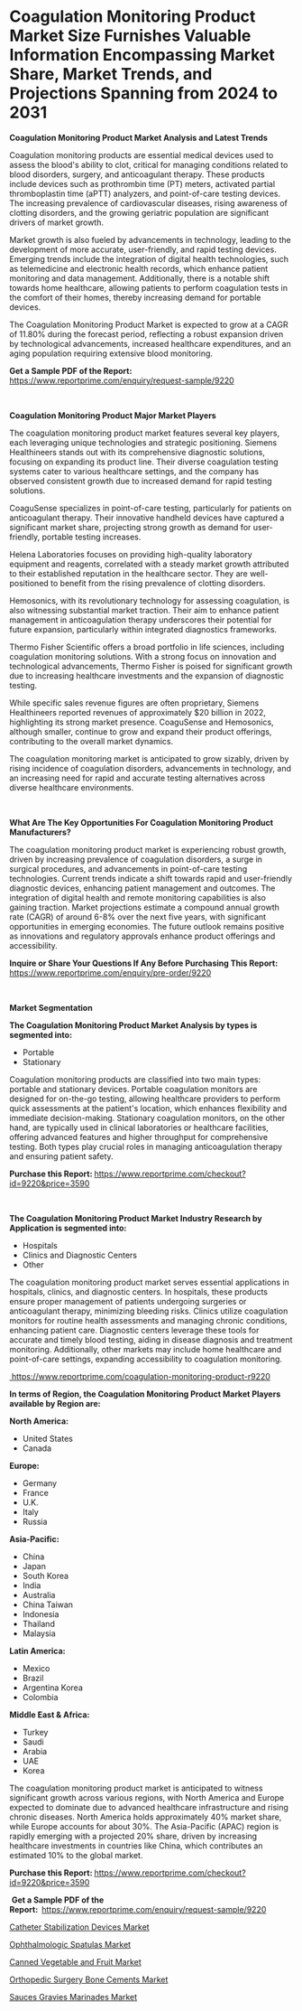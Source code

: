 <p><h1>Coagulation Monitoring Product Market Size Furnishes Valuable Information Encompassing Market Share, Market Trends, and Projections Spanning from 2024 to 2031</h1></p><p><strong>Coagulation Monitoring Product Market Analysis and Latest Trends</strong></p>
<p><p>Coagulation monitoring products are essential medical devices used to assess the blood's ability to clot, critical for managing conditions related to blood disorders, surgery, and anticoagulant therapy. These products include devices such as prothrombin time (PT) meters, activated partial thromboplastin time (aPTT) analyzers, and point-of-care testing devices. The increasing prevalence of cardiovascular diseases, rising awareness of clotting disorders, and the growing geriatric population are significant drivers of market growth.</p><p>Market growth is also fueled by advancements in technology, leading to the development of more accurate, user-friendly, and rapid testing devices. Emerging trends include the integration of digital health technologies, such as telemedicine and electronic health records, which enhance patient monitoring and data management. Additionally, there is a notable shift towards home healthcare, allowing patients to perform coagulation tests in the comfort of their homes, thereby increasing demand for portable devices. </p><p>The Coagulation Monitoring Product Market is expected to grow at a CAGR of 11.80% during the forecast period, reflecting a robust expansion driven by technological advancements, increased healthcare expenditures, and an aging population requiring extensive blood monitoring.</p></p>
<p><strong>Get a Sample PDF of the Report:&nbsp;</strong> <a href="https://www.reportprime.com/enquiry/request-sample/9220?utm_campaign=34&utm_medium=2&utm_source=Github&utm_content=ia&utm_term=10102024&utm_id=coagulation-monitoring-product">https://www.reportprime.com/enquiry/request-sample/9220</a></p>
<p>&nbsp;</p>
<p><strong>Coagulation Monitoring Product Major Market Players</strong></p>
<p><p>The coagulation monitoring product market features several key players, each leveraging unique technologies and strategic positioning. Siemens Healthineers stands out with its comprehensive diagnostic solutions, focusing on expanding its product line. Their diverse coagulation testing systems cater to various healthcare settings, and the company has observed consistent growth due to increased demand for rapid testing solutions.</p><p>CoaguSense specializes in point-of-care testing, particularly for patients on anticoagulant therapy. Their innovative handheld devices have captured a significant market share, projecting strong growth as demand for user-friendly, portable testing increases.</p><p>Helena Laboratories focuses on providing high-quality laboratory equipment and reagents, correlated with a steady market growth attributed to their established reputation in the healthcare sector. They are well-positioned to benefit from the rising prevalence of clotting disorders.</p><p>Hemosonics, with its revolutionary technology for assessing coagulation, is also witnessing substantial market traction. Their aim to enhance patient management in anticoagulation therapy underscores their potential for future expansion, particularly within integrated diagnostics frameworks.</p><p>Thermo Fisher Scientific offers a broad portfolio in life sciences, including coagulation monitoring solutions. With a strong focus on innovation and technological advancements, Thermo Fisher is poised for significant growth due to increasing healthcare investments and the expansion of diagnostic testing.</p><p>While specific sales revenue figures are often proprietary, Siemens Healthineers reported revenues of approximately $20 billion in 2022, highlighting its strong market presence. CoaguSense and Hemosonics, although smaller, continue to grow and expand their product offerings, contributing to the overall market dynamics.</p><p>The coagulation monitoring market is anticipated to grow sizably, driven by rising incidence of coagulation disorders, advancements in technology, and an increasing need for rapid and accurate testing alternatives across diverse healthcare environments.</p></p>
<p>&nbsp;</p>
<p><strong>What Are The Key Opportunities For Coagulation Monitoring Product Manufacturers?</strong></p>
<p><p>The coagulation monitoring product market is experiencing robust growth, driven by increasing prevalence of coagulation disorders, a surge in surgical procedures, and advancements in point-of-care testing technologies. Current trends indicate a shift towards rapid and user-friendly diagnostic devices, enhancing patient management and outcomes. The integration of digital health and remote monitoring capabilities is also gaining traction. Market projections estimate a compound annual growth rate (CAGR) of around 6-8% over the next five years, with significant opportunities in emerging economies. The future outlook remains positive as innovations and regulatory approvals enhance product offerings and accessibility.</p></p>
<p><strong>Inquire or Share Your Questions If Any Before Purchasing This Report:</strong> <a href="https://www.reportprime.com/enquiry/pre-order/9220?utm_campaign=34&utm_medium=2&utm_source=Github&utm_content=ia&utm_term=10102024&utm_id=coagulation-monitoring-product">https://www.reportprime.com/enquiry/pre-order/9220</a></p>
<p>&nbsp;</p>
<p><strong>Market Segmentation</strong></p>
<p><strong>The Coagulation Monitoring Product Market Analysis by types is segmented into:</strong></p>
<p><ul><li>Portable</li><li>Stationary</li></ul></p>
<p><p>Coagulation monitoring products are classified into two main types: portable and stationary devices. Portable coagulation monitors are designed for on-the-go testing, allowing healthcare providers to perform quick assessments at the patient's location, which enhances flexibility and immediate decision-making. Stationary coagulation monitors, on the other hand, are typically used in clinical laboratories or healthcare facilities, offering advanced features and higher throughput for comprehensive testing. Both types play crucial roles in managing anticoagulation therapy and ensuring patient safety.</p></p>
<p><strong>Purchase this Report:&nbsp;</strong><a href="https://www.reportprime.com/checkout?id=9220&price=3590&utm_campaign=34&utm_medium=2&utm_source=Github&utm_content=ia&utm_term=10102024&utm_id=coagulation-monitoring-product">https://www.reportprime.com/checkout?id=9220&price=3590</a></p>
<p>&nbsp;</p>
<p><strong>The Coagulation Monitoring Product Market Industry Research by Application is segmented into:</strong></p>
<p><ul><li>Hospitals</li><li>Clinics and Diagnostic Centers</li><li>Other</li></ul></p>
<p><p>The coagulation monitoring product market serves essential applications in hospitals, clinics, and diagnostic centers. In hospitals, these products ensure proper management of patients undergoing surgeries or anticoagulant therapy, minimizing bleeding risks. Clinics utilize coagulation monitors for routine health assessments and managing chronic conditions, enhancing patient care. Diagnostic centers leverage these tools for accurate and timely blood testing, aiding in disease diagnosis and treatment monitoring. Additionally, other markets may include home healthcare and point-of-care settings, expanding accessibility to coagulation monitoring.</p></p>
<p><a href="https://www.reportprime.com/coagulation-monitoring-product-r9220?utm_campaign=34&utm_medium=2&utm_source=Github&utm_content=ia&utm_term=10102024&utm_id=coagulation-monitoring-product">&nbsp;https://www.reportprime.com/coagulation-monitoring-product-r9220</a></p>
<p><strong>In terms of Region, the Coagulation Monitoring Product Market Players available by Region are:</strong></p>
<p>
    <p> <strong> North America: </strong>
        <ul>
            <li>United States</li>
            <li>Canada</li>
        </ul>
        </p> 
    <p> <strong> Europe: </strong>
        <ul>
            <li>Germany</li>
            <li>France</li>
            <li>U.K.</li>
            <li>Italy</li>
            <li>Russia</li>
        </ul>
        </p> 
    <p> <strong> Asia-Pacific: </strong>
        <ul>
            <li>China</li>
            <li>Japan</li>
            <li>South Korea</li>
            <li>India</li>
            <li>Australia</li>
            <li>China Taiwan</li>
            <li>Indonesia</li>
            <li>Thailand</li>
            <li>Malaysia</li>
        </ul>
        </p> 
    <p> <strong> Latin America: </strong>
        <ul>
            <li>Mexico</li>
            <li>Brazil</li>
            <li>Argentina Korea</li>
            <li>Colombia</li>
        </ul>
        </p> 
    <p> <strong> Middle East & Africa: </strong>
        <ul>
            <li>Turkey</li>
            <li>Saudi</li>
            <li>Arabia</li>
            <li>UAE</li>
            <li>Korea</li>
        </ul>
    </p>
    </p>
<p><p>The coagulation monitoring product market is anticipated to witness significant growth across various regions, with North America and Europe expected to dominate due to advanced healthcare infrastructure and rising chronic diseases. North America holds approximately 40% market share, while Europe accounts for about 30%. The Asia-Pacific (APAC) region is rapidly emerging with a projected 20% share, driven by increasing healthcare investments in countries like China, which contributes an estimated 10% to the global market.</p></p>
<p><strong>Purchase this Report: </strong><a href="https://www.reportprime.com/checkout?id=9220&price=3590&utm_campaign=34&utm_medium=2&utm_source=Github&utm_content=ia&utm_term=10102024&utm_id=coagulation-monitoring-product">https://www.reportprime.com/checkout?id=9220&price=3590</a></p>
<p>&nbsp;<strong>Get a Sample PDF of the Report:&nbsp;&nbsp;</strong><a href="https://www.reportprime.com/enquiry/request-sample/9220?utm_campaign=34&utm_medium=2&utm_source=Github&utm_content=ia&utm_term=10102024&utm_id=coagulation-monitoring-product">https://www.reportprime.com/enquiry/request-sample/9220</a></p>
<p><strong></strong></p>
<p><p><a href="https://www.linkedin.com/pulse/catheter-stabilization-devices-market-evolution-global-trends-xumoe?utm_campaign=34&utm_medium=2&utm_source=Github&utm_content=ia&utm_term=10102024&utm_id=coagulation-monitoring-product">Catheter Stabilization Devices Market</a></p><p><a href="https://github.com/AlisaRowe24/Market-Research-Report-List-1/blob/main/ophthalmologic-spatulas-market.md?utm_campaign=34&utm_medium=2&utm_source=Github&utm_content=ia&utm_term=10102024&utm_id=coagulation-monitoring-product">Ophthalmologic Spatulas Market</a></p><p><a href="https://issuu.com/reportprime-2/docs/canned-vegetable-and-fruit-market-s_4b9b2d429ea360?utm_campaign=34&utm_medium=2&utm_source=Github&utm_content=ia&utm_term=10102024&utm_id=coagulation-monitoring-product">Canned Vegetable and Fruit Market</a></p><p><a href="https://github.com/kaufmannDavid16/Market-Research-Report-List-1/blob/main/orthopedic-surgery-bone-cements-market.md?utm_campaign=34&utm_medium=2&utm_source=Github&utm_content=ia&utm_term=10102024&utm_id=coagulation-monitoring-product">Orthopedic Surgery Bone Cements Market</a></p><p><a href="https://issuu.com/reportprime-2/docs/sauces-gravies-marinades-market-siz_efa431065df090?utm_campaign=34&utm_medium=2&utm_source=Github&utm_content=ia&utm_term=10102024&utm_id=coagulation-monitoring-product">Sauces Gravies Marinades Market</a></p></p>